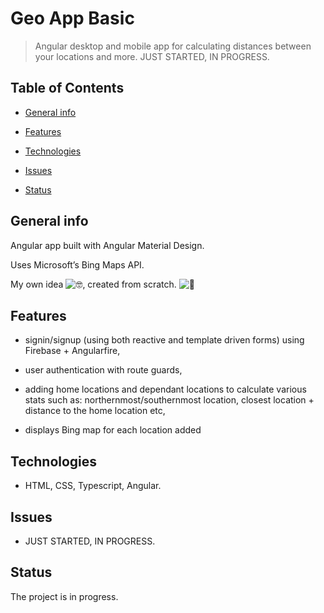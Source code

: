 # Geo App Basic

> Angular desktop and mobile app for calculating distances between your locations and more. JUST STARTED, IN PROGRESS.

## Table of Contents

- [General info](#general-info)

- [Features](#features)

- [Technologies](#technologies)

- [Issues](#issues)

- [Status](#status)

## General info

Angular app built with Angular Material Design.

Uses Microsoft’s Bing Maps API.

My own idea ![🤓](https://mail.google.com/mail/e/1f913), created from scratch. ![🔨](https://mail.google.com/mail/e/1f528)

## Features

- signin/signup (using both reactive and template driven forms) using Firebase + Angularfire,

- user authentication with route guards,

- adding home locations and dependant locations to calculate various stats such as: northernmost/southernmost location, closest location + distance to the home location etc,

- displays Bing map for each location added


## Technologies

- HTML, CSS, Typescript, Angular.

## Issues

- JUST STARTED, IN PROGRESS.

## Status

The project is in progress.
